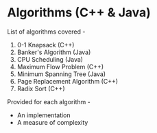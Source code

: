 # Algorithms (C++ & Java)

List of algorithms covered - 
1. 0-1 Knapsack (C++)
2. Banker's Algorithm (Java)
3. CPU Scheduling (Java)
4. Maximum Flow Problem (C++)
5. Minimum Spanning Tree (Java)
6. Page Replacement Algorithm (C++)
7. Radix Sort (C++)

Provided for each algorithm -
* An implementation
* A measure of complexity